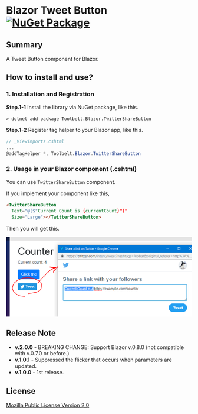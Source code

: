 # Blazor Tweet Button [![NuGet Package](https://img.shields.io/nuget/v/Toolbelt.Blazor.TwitterShareButton.svg)](https://www.nuget.org/packages/Toolbelt.Blazor.TwitterShareButton/)

## Summary

A Tweet Button component  for Blazor.

## How to install and use?

### 1. Installation and Registration

**Step.1-1** Install the library via NuGet package, like this.

```shell
> dotnet add package Toolbelt.Blazor.TwitterShareButton
```

**Step.1-2** Register tag helper to your Blazor app, like this.

```csharp
// _ViewImports.cshtml
...
@addTagHelper *, Toolbelt.Blazor.TwitterShareButton
```

### 2. Usage in your Blazor component (.cshtml)

You can use `TwitterShareButton` component.

If you implement your component like this,

```html
<TwitterShareButton 
  Text="@($"Current Count is {currentCount}")"
  Size="Large"></TwitterShareButton>
```

Then you will get this.

![fig.1](https://raw.githubusercontent.com/jsakamoto/Toolbelt.Blazor.TwitterShareButton/master/.assets/fig1.png)

## Release Note

- **v.2.0.0** - BREAKING CHANGE: Support Blazor v.0.8.0 (not compatible with v.0.7.0 or before.)
- **v.1.0.1** - Suppressed the flicker that occurs when parameters are updated.
- **v.1.0.0** - 1st release.


## License

[Mozilla Public License Version 2.0](https://github.com/jsakamoto/Toolbelt.Blazor.TwitterShareButton/blob/master/LICENSE)
